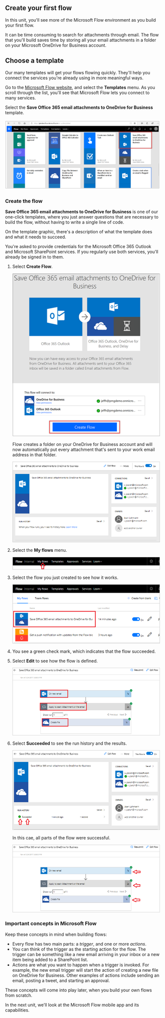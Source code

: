 ## Create your first flow
In this unit, you'll see more of the Microsoft Flow environment as you build your first flow.

It can be time consuming to search for attachments through email. The flow that you'll build saves time by storing all your email attachments in a folder on your Microsoft OneDrive for Business account.

## Choose a template
Our many templates will get your flows flowing quickly. They'll help you connect the services you're already using in more meaningful ways.

Go to the [Microsoft Flow website](https://ms.flow.microsoft.com), and select the **Templates** menu. As you scroll through the list, you'll see that Microsoft Flow lets you connect to many services.

Select the **Save Office 365 email attachments to OneDrive for Business** template.

![Office 365 email](../media/office-365-email.png)

### Create the flow
**Save Office 365 email attachments to OneDrive for Business** is one of our one-click templates, where you just answer questions that are necessary to build the flow, without having to write a single line of code.

On the template graphic, there's a description of what the template does and what it needs to succeed.

You're asked to provide credentials for the Microsoft Office 365 Outlook and Microsoft SharePoint services. If you regularly use both services, you'll already be signed in to them.

1. Select **Create Flow**.

    ![Save Office 365 email](../media/save-flow-office-description.png)

    Flow creates a folder on your OneDrive for Business account and will now automatically put every attachment that's sent to your work email address in that folder.

    ![Creation successful](../media/create-successful.png)

2. Select the **My flows** menu.

    ![Open my flows](../media/click-my-flows.png)

3. Select the flow you just created to see how it works.

    ![Select the flow](../media/click-the-flow.png)

4. You see a green check mark, which indicates that the flow succeeded. 
5. Select **Edit** to see how the flow is defined.

    ![Actions on new email](../media/trigger-or-action.png) 
 
6. Select **Succeeded** to see the run history and the results.

    ![Flow successful](../media/flow-successful.png)

    In this cae, all parts of the flow were successful. 

    ![Run history](../media/run-history.png)

### Important concepts in Microsoft Flow
Keep these concepts in mind when building flows: 

- Every flow has two main parts: a *trigger*, and one or more *actions*.
- You can think of the trigger as the starting action for the flow. The trigger can be something like a new email arriving in your inbox or a new item being added to a SharePoint list.
- Actions are what you want to happen when a trigger is invoked. For example, the new email trigger will start the action of creating a new file on OneDrive for Business. Other examples of actions include sending an email, posting a tweet, and starting an approval.

These concepts will come into play later, when you build your own flows from scratch. 

In the next unit, we'll look at the Microsoft Flow mobile app and its capabilities. 
